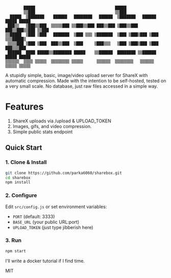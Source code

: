 ```text
        █████                                   █████                         
        ▒▒███                                   ▒▒███                          
  █████  ▒███████    ██████   ████████   ██████  ▒███████   ██████  █████ █████
 ███▒▒   ▒███▒▒███  ▒▒▒▒▒███ ▒▒███▒▒███ ███▒▒███ ▒███▒▒███ ███▒▒███▒▒███ ▒▒███ 
▒▒█████  ▒███ ▒███   ███████  ▒███ ▒▒▒ ▒███████  ▒███ ▒███▒███ ▒███ ▒▒▒█████▒  
 ▒▒▒▒███ ▒███ ▒███  ███▒▒███  ▒███     ▒███▒▒▒   ▒███ ▒███▒███ ▒███  ███▒▒▒███ 
 ██████  ████ █████▒▒████████ █████    ▒▒██████  ████████ ▒▒██████  █████ █████
▒▒▒▒▒▒  ▒▒▒▒ ▒▒▒▒▒  ▒▒▒▒▒▒▒▒ ▒▒▒▒▒      ▒▒▒▒▒▒  ▒▒▒▒▒▒▒▒   ▒▒▒▒▒▒  ▒▒▒▒▒ ▒▒▒▒▒
```

A stupidly simple, basic, image/video upload server for ShareX with automatic compression. Made with the intention to be self-hosted, tested on a very small scale. No database, just raw files accessed in a simple way.


# Features
1. ShareX uploads via /upload & UPLOAD_TOKEN
2. Images, gifs, and video compression.
3. Simple public stats endpoint

## Quick Start

### 1. Clone & Install
```bash
git clone https://github.com/parka6060/sharebox.git
cd sharebox
npm install
```

### 2. Configure
Edit `src/config.js` or set environment variables:
- `PORT` (default: 3333)
- `BASE_URL` (your public URL:port)
- `UPLOAD_TOKEN` (just type jibberish here)

### 3. Run
```bash
npm start
```

I'll write a docker tutorial if I find time.

MIT
